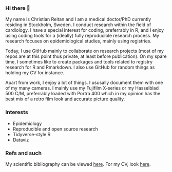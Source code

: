 ### Hi there 👋
My name is Christian Reitan and I am a medical doctor/PhD currently residing in Stockholm, Sweden. I conduct research within the field of cardiology. I have a special interest for coding, preferrably in R, and I enjoy using coding tools for a (ideally) fully reproducible research process. My research focuses on epidemiological studies, mainly using registries. 

Today, I use GitHub mainly to collaborate on research projects (most of my repos are at this point thus private, at least before publication). On my spare time, I sometimes like to create packages and tools related to registry research for R and Rmarkdown. I also use GitHub for random things as holding my CV for instance.

Apart from work, I enjoy a lot of things. I ususally document them with one of my many cameras. I mainly use my Fujifilm X-series or my Hasselblad 500 C/M, preferrably loaded with Portra 400 which in my opinion has the best mix of a retro film look and accurate picture quality.

### Interests
* Epidemiology
* Reproducible and open source research
* Tidyverse-style R
* Dataviz

### Refs and such
My scientific bibliography can be viewed [here](https://scholar.google.com/citations?user=S3TOd7gAAAAJ&hl=sv&oi=ao). For my CV, look [here](https://github.com/reitancorp/cv/raw/master/cv/cv.pdf).
